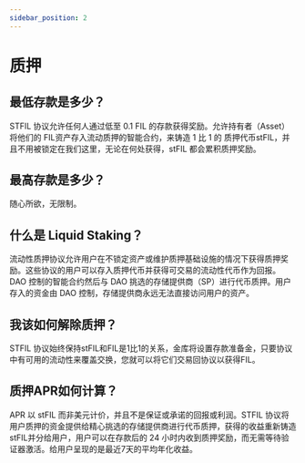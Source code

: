 ```yaml
---
sidebar_position: 2
---
```


# 质押

## 最低存款是多少？
STFIL 协议允许任何人通过低至 0.1 FIL 的存款获得奖励。允许持有者（Asset）将他们的 FIL资产存入流动质押的智能合约，来铸造 1 比 1 的 质押代币stFIL，并且不用被锁定在我们这里，无论在何处获得，stFIL 都会累积质押奖励。

## 最高存款是多少？
随心所欲，无限制。

## 什么是 Liquid Staking？
流动性质押协议允许用户在不锁定资产或维护质押基础设施的情况下获得质押奖励。这些协议的用户可以存入质押代币并获得可交易的流动性代币作为回报。DAO 控制的智能合约然后与 DAO 挑选的存储提供商（SP）进行代币质押。用户存入的资金由 DAO 控制，存储提供商永远无法直接访问用户的资产。

## 我该如何解除质押？
STFIL 协议始终保持stFIL和FIL是1比1的关系，金库将设置存款准备金，只要协议中有可用的流动性来覆盖交换，您就可以将它们交易回协议以获得FIL。

## 质押APR如何计算？
APR 以 stFIL 而非美元计价，并且不是保证或承诺的回报或利润。STFIL 协议将用户质押的资金提供给精心挑选的存储提供商进行代币质押，获得的收益重新铸造stFIL并分给用户，用户可以在存款后的 24 小时内收到质押奖励，而无需等待验证器激活。给用户呈现的是最近7天的平均年化收益。
